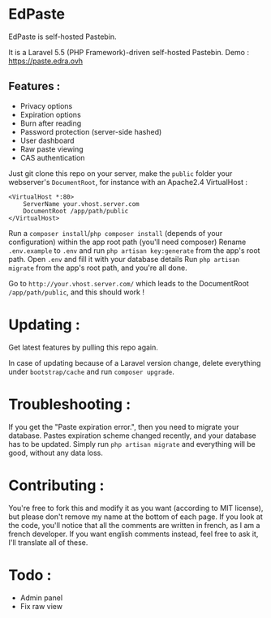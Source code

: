 # EdPaste

EdPaste is self-hosted Pastebin.

It is a Laravel 5.5 (PHP Framework)-driven self-hosted Pastebin. Demo : https://paste.edra.ovh

## Features :
- Privacy options
- Expiration options
- Burn after reading
- Password protection (server-side hashed)
- User dashboard
- Raw paste viewing
- CAS authentication

Just git clone this repo on your server, make the `public` folder your webserver's `DocumentRoot`, for instance with an Apache2.4 VirtualHost :
```
<VirtualHost *:80>
    ServerName your.vhost.server.com
    DocumentRoot /app/path/public
</VirtualHost>
```
Run a `composer install`/`php composer install` (depends of your configuration) within the app root path (you'll need composer)
Rename `.env.example` to `.env` and run `php artisan key:generate` from the app's root path.
Open `.env` and fill it with your database details
Run `php artisan migrate` from the app's root path, and you're all done.

Go to `http://your.vhost.server.com/` which leads to the DocumentRoot `/app/path/public`, and this should work !

# Updating :
Get latest features by pulling this repo again.

In case of updating because of a Laravel version change, delete everything under `bootstrap/cache` and run `composer upgrade`.

# Troubleshooting :
If you get the "Paste expiration error.", then you need to migrate your database. Pastes expiration scheme changed recently, and your database has to be updated. Simply run `php artisan migrate` and everything will be good, without any data loss.

# Contributing :
You're free to fork this and modify it as you want (according to MIT license), but please don't remove my name at the bottom of each page. If you look at the code, you'll notice that all the comments are written in french, as I am a french developer. If you want english comments instead, feel free to ask it, I'll translate all of these.

# Todo :
- Admin panel
- Fix raw view
